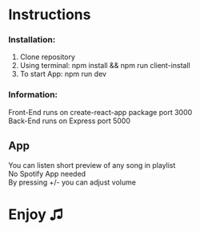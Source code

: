 # Instructions
### Installation:
1. Clone repository <br />
2. Using terminal: npm install && npm run client-install<br />
3. To start App: npm run dev

### Information:
Front-End runs on create-react-app package port 3000<br />
Back-End runs on Express port 5000

## App
You can listen short preview of any song in playlist<br />
No Spotify App needed <br />
By pressing +/- you can adjust volume

# Enjoy &#9835;
